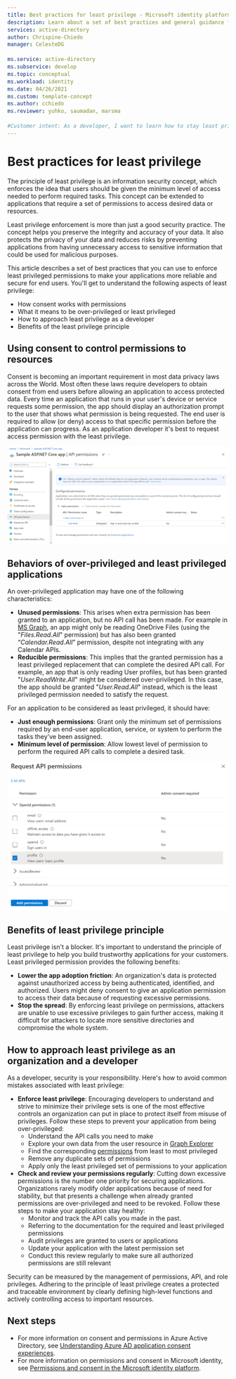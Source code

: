 ```yaml
---
title: Best practices for least privilege - Microsoft identity platform
description: Learn about a set of best practices and general guidance for least privilege.
services: active-directory
author: Chrispine-Chiedo
manager: CelesteDG
 
ms.service: active-directory
ms.subservice: develop
ms.topic: conceptual
ms.workload: identity 
ms.date: 04/26/2021
ms.custom: template-concept
ms.author: cchiedo
ms.reviewer: yuhko, saumadan, marsma

#Customer intent: As a developer, I want to learn how to stay least privileged and require just enough permissions for my application.
---
```


# Best practices for least privilege

The principle of least privilege is an information security concept, which enforces the idea that users should be given the minimum level of access needed to perform required tasks. This concept can be extended to applications that require a set of permissions to access desired data or resources.

Least privilege enforcement is more than just a good security practice. The concept helps you preserve the integrity and accuracy of your data. It also protects the privacy of your data and reduces risks by preventing applications from having unnecessary access to sensitive information that could be used for malicious purposes.

This article describes a set of best practices that you can use to enforce least privileged permissions to make your applications more reliable and secure for end users. You'll get to understand the following aspects of least privilege:
- How consent works with permissions
- What it means to be over-privileged or least privileged
- How to approach least privilege as a developer
- Benefits of the least privilege principle

## Using consent to control permissions to resources

Consent is becoming an important requirement in most data privacy laws across the World. Most often these laws require developers to obtain consent from end users before allowing an application to access protected data. Every time an application that runs in your user's device or service requests some permission, the app should display an authorization prompt to the user that shows what permission is being requested. The end user is required to allow (or deny) access to that specific permission before the application can progress. As an application developer it's best to request access permission with the least privilege.

![API permissions](media/least-privilege-best-practice/api-permissions.png)

## Behaviors of over-privileged and least privileged applications

An over-privileged application may have one of the following characteristics:
- **Unused permissions**: This arises when extra permission has been granted to an application, but no API call has been made. For example in [MS Graph](/graph/overview), an app might only be reading OneDrive Files (using the "*Files.Read.All*" permission) but has also been granted “*Calendar.Read.All*” permission, despite not integrating with any Calendar APIs.
- **Reducible permissions**: This implies that the granted permission has a least privileged replacement that can complete the desired API call. For example, an app that is only reading User profiles, but has been granted "*User.ReadWrite.All*" might be considered over-privileged. In this case, the app should be granted "*User.Read.All*" instead, which is the least privileged permission needed to satisfy the request.

For an application to be considered as least privileged, it should have:
- **Just enough permissions**: Grant only the minimum set of permissions required by an end-user application, service, or system to perform the tasks they've been assigned.
- **Minimum level of permission**: Allow lowest level of permission to perform the required API calls to complete a desired task.

![Request API permissions](media/least-privilege-best-practice/request-api-permissions.png)

## Benefits of least privilege principle

Least privilege isn't a blocker. It's important to understand the principle of least privilege to help you build trustworthy applications for your customers. Least privileged permission provides the following benefits:
- **Lower the app adoption friction**: An organization's data is protected against unauthorized access by being authenticated, identified, and authorized. Users might deny consent to give an application permission to access their data because of requesting excessive permissions.
- **Stop the spread**: By enforcing least privilege on permissions, attackers are unable to use excessive privileges to gain further access, making it difficult for attackers to locate more sensitive directories and compromise the whole system.

## How to approach least privilege as an organization and a developer

As a developer, security is your responsibility. Here's how to avoid common mistakes associated with least privilege:
- **Enforce least privilege**: Encouraging developers to understand and strive to minimize their privilege sets is one of the most effective controls an organization can put in place to protect itself from misuse of privileges. Follow these steps to prevent your application from being over-privileged:
    - Understand the API calls you need to make
    - Explore your own data from the user resource in [Graph Explorer](https://developer.microsoft.com/en-us/graph/graph-explorer)
    - Find the corresponding [permissions](/graph/permissions-reference) from least to most privileged
    - Remove any duplicate sets of permissions
    - Apply only the least privileged set of permissions to your application
- **Check and review your permissions regularly**: Cutting down excessive permissions is the number one priority for securing applications. Organizations rarely modify older applications because of need for stability, but that presents a challenge when already granted permissions are over-privileged and need to be revoked. Follow these steps to make your application stay healthy:
    - Monitor and track the API calls you made in the past. 
    - Referring to the documentation for the required and least privileged permissions
    - Audit privileges are granted to users or applications
    - Update your application with the latest permission set
    - Conduct this review regularly to make sure all authorized permissions are still relevant

Security can be measured by the management of permissions, API, and role privileges. Adhering to the principle of least privilege creates a protected and traceable environment by clearly defining high-level functions and actively controlling access to important resources.


## Next steps

- For more information on consent and permissions in Azure Active Directory, see [Understanding Azure AD application consent experiences](../develop/application-consent-experience.md).
- For more information on permissions and consent in Microsoft identity, see [Permissions and consent in the Microsoft identity platform](../develop/v2-permissions-and-consent.md).
